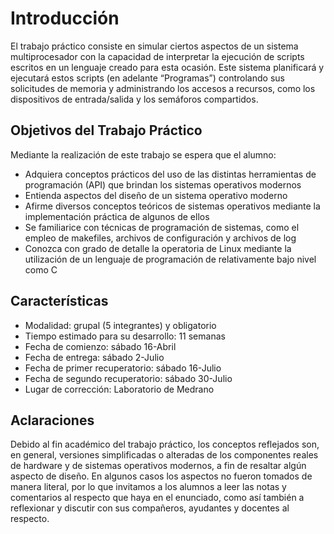 # Introducción

El trabajo práctico consiste en simular ciertos aspectos de un sistema multiprocesador con la capacidad de interpretar la ejecución de scripts escritos en un lenguaje creado para esta ocasión. Este sistema planificará y ejecutará estos scripts (en adelante “Programas”) controlando sus solicitudes de memoria y administrando los accesos a recursos, como los dispositivos de entrada/salida y los semáforos compartidos.

## Objetivos del Trabajo Práctico
Mediante la realización de este trabajo se espera que el alumno:

* Adquiera conceptos prácticos del uso de las distintas herramientas de programación (API) que brindan los sistemas operativos modernos
* Entienda aspectos del diseño de un sistema operativo moderno
* Afirme diversos conceptos teóricos de sistemas operativos mediante la implementación práctica de algunos de ellos
* Se familiarice con técnicas de programación de sistemas, como el empleo de makefiles, archivos de configuración y archivos de log
* Conozca con grado de detalle la operatoria de Linux mediante la utilización de un lenguaje de programación de relativamente bajo nivel como C

## Características
* Modalidad: grupal (5 integrantes) y obligatorio
* Tiempo estimado para su desarrollo: 11 semanas
* Fecha de comienzo: sábado 16-Abril
* Fecha de entrega: sábado 2-Julio
* Fecha de primer recuperatorio: sábado 16-Julio
* Fecha de segundo recuperatorio: sábado 30-Julio
* Lugar de corrección: Laboratorio de Medrano

## Aclaraciones
Debido al fin académico del trabajo práctico, los conceptos reflejados son, en general, versiones simplificadas o alteradas de los componentes reales de hardware y de sistemas operativos modernos, a fin de resaltar algún aspecto de diseño. En algunos casos los aspectos no fueron tomados de manera literal, por lo que invitamos a los alumnos a leer las notas y comentarios al respecto que haya en el enunciado, como así también a reflexionar y discutir con sus compañeros, ayudantes y docentes al respecto.
